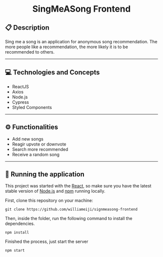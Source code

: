# <p align = "center"> SingMeASong Frontend </p>

<div align="center">
</div>

## :clipboard: Description

Sing me a song is an application for anonymous song recommendation. The more people like a recommendation, the more likely it is to be recommended to others.

---

## :computer: Technologies and Concepts

- ReactJS
- Axios
- Node.js
- Cypress
- Styled Components

---

## :gear: Functionalities

- Add new songs
- Reagir upvote or downvote
- Search more recommended
- Receive a random song

---

## 🏁 Running the application

This project was started with the [React](reactjs.org), so make sure you have the latest stable version of [Node.js](https://nodejs.org/en/download/) and [npm](https://www.npmjs.com/) running locally.

First, clone this repository on your machine:

```
git clone https://github.com/williameiji/signmeasong-frontend
```

Then, inside the folder, run the following command to install the dependencies.

```
npm install
```

Finished the process, just start the server

```
npm start
```

